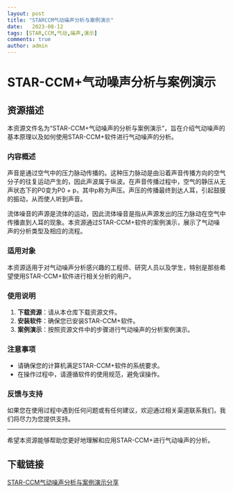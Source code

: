 ```yaml
---
layout: post
title: "STARCCM气动噪声分析与案例演示"
date:   2023-08-12
tags: [STAR,CCM,气动,噪声,演示]
comments: true
author: admin
---
```

# STAR-CCM+气动噪声分析与案例演示

## 资源描述

本资源文件名为“STAR-CCM+气动噪声的分析与案例演示”，旨在介绍气动噪声的基本原理以及如何使用STAR-CCM+软件进行气动噪声的分析。

### 内容概述

声音是通过空气中的压力脉动传播的。这种压力脉动是由沿着声音传播方向的空气分子的往复运动产生的，因此声波属于纵波。在声音传播过程中，空气的静压从无声状态下的P0变为P0 + p，其中p称为声压。声压的传播最终到达人耳，引起鼓膜的振动，从而使人听到声音。

流体噪音的声源是流体的运动，因此流体噪音是指从声源发出的压力脉动在空气中传播直到人耳的现象。本资源通过STAR-CCM+软件的案例演示，展示了气动噪声的分析类型及相应的流程。

### 适用对象

本资源适用于对气动噪声分析感兴趣的工程师、研究人员以及学生，特别是那些希望使用STAR-CCM+软件进行相关分析的用户。

### 使用说明

1. **下载资源**：请从本仓库下载资源文件。
2. **安装软件**：确保您已安装STAR-CCM+软件。
3. **案例演示**：按照资源文件中的步骤进行气动噪声的分析案例演示。

### 注意事项

- 请确保您的计算机满足STAR-CCM+软件的系统要求。
- 在操作过程中，请遵循软件的使用规范，避免误操作。

### 反馈与支持

如果您在使用过程中遇到任何问题或有任何建议，欢迎通过相关渠道联系我们，我们将尽力为您提供支持。

---

希望本资源能够帮助您更好地理解和应用STAR-CCM+进行气动噪声的分析。

## 下载链接

[STAR-CCM气动噪声分析与案例演示分享](https://pan.quark.cn/s/f5f1b862ca70)